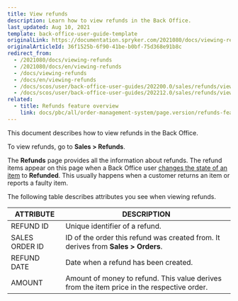 ```yaml
---
title: View refunds
description: Learn how to view refunds in the Back Office.
last_updated: Aug 10, 2021
template: back-office-user-guide-template
originalLink: https://documentation.spryker.com/2021080/docs/viewing-refunds
originalArticleId: 36f1525b-6f90-41be-b0bf-75d368e91b8c
redirect_from:
  - /2021080/docs/viewing-refunds
  - /2021080/docs/en/viewing-refunds
  - /docs/viewing-refunds
  - /docs/en/viewing-refunds
  - /docs/scos/user/back-office-user-guides/202200.0/sales/refunds/viewing-refunds.html
  - /docs/scos/user/back-office-user-guides/202212.0/sales/refunds/viewing-refunds.html
related:
  - title: Refunds feature overview
    link: docs/pbc/all/order-management-system/page.version/refunds-feature-overview.html
---
```


This document describes how to view refunds in the Back Office.

To view refunds, go to **Sales&nbsp;<span aria-label="and then">></span> Refunds**.

The **Refunds** page provides all the information about refunds. The refund items appear on this page when a Back Office user [changes the state of an item](/docs/pbc/all/order-management-system/{{page.version}}/manage-in-the-back-office/orders/change-the-state-of-order-items.html) to **Refunded**. This usually happens when a customer returns an item or reports a faulty item.


The following table describes attributes you see when viewing refunds.

| ATTRIBUTE | DESCRIPTION  |
| --- | --- |
| REFUND ID | Unique identifier of a refund. |
| SALES ORDER ID | ID of the order this refund was created from. It derives from **Sales&nbsp;<span aria-label="and then">></span> Orders**. |
| REFUND DATE | Date when a refund has been created.|
| AMOUNT | Amount of money to refund. This value derives from the item price in the respective order.|
